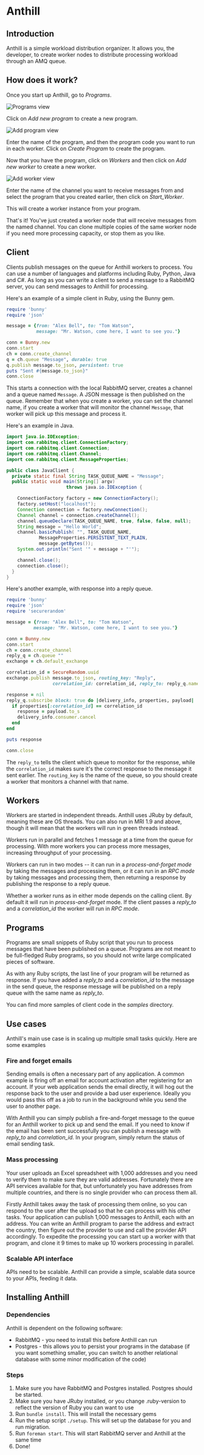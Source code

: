 # Anthill

## Introduction

Anthill is a simple workload distribution organizer. It allows you, the developer, to create worker nodes to distribute processing workload through an AMQ queue.



## How does it work?

Once you start up Anthill, go to _Programs_. 

![Programs view](/readme_images/programs.png "Programs view")

Click on _Add new program_ to create a new program.

![Add program view](/readme_images/add_program.png "Programs view")

Enter the name of the program, and then the program code you want to run in each worker. Click on _Create Program_ to create the program.

Now that you have the program, click on _Workers_ and then click on _Add new worker_ to create a new worker.

![Add worker view](/readme_images/add_worker.png "Add worker view") 

Enter the name of the channel you want to receive messages from and select the program that you created earlier, then click on *Start_Worker*. 

This will create a worker instance from your program.

That's it! You've just created a worker node that will receive messages from the named channel. You can clone multiple copies of the same worker node if you need more processing capacity, or stop them as you like.

## Client

Clients publish messages on the queue for Anthill workers to process. You can use a number of languages and platforms including Ruby, Python, Java and C#. As long as you can write a client to send a message to a RabbitMQ server, you can send messages to Anthill for processing.

Here's an example of a simple client in Ruby, using the Bunny gem.

```ruby
require 'bunny'
require 'json'

message = {from: "Alex Bell", to: "Tom Watson", 
           message: "Mr. Watson, come here, I want to see you."}

conn = Bunny.new
conn.start
ch = conn.create_channel
q = ch.queue "Message", durable: true
q.publish message.to_json, persistent: true
puts "Sent #{message.to_json}"
conn.close
```

This starts a connection with the local RabbitMQ server, creates a channel and a queue named `Message`. A JSON message is then published on the queue. Remember that when you create a worker, you can set the channel name, if you create a worker that will monitor the channel `Message`, that worker will pick up this message and process it.

Here's an example in Java.

```java
import java.io.IOException;
import com.rabbitmq.client.ConnectionFactory;
import com.rabbitmq.client.Connection;
import com.rabbitmq.client.Channel;
import com.rabbitmq.client.MessageProperties;

public class JavaClient {
  private static final String TASK_QUEUE_NAME = "Message";
  public static void main(String[] argv) 
                      throws java.io.IOException {

    ConnectionFactory factory = new ConnectionFactory();
    factory.setHost("localhost");
    Connection connection = factory.newConnection();
    Channel channel = connection.createChannel();
    channel.queueDeclare(TASK_QUEUE_NAME, true, false, false, null);
    String message = "Hello World";
    channel.basicPublish( "", TASK_QUEUE_NAME, 
            MessageProperties.PERSISTENT_TEXT_PLAIN,
            message.getBytes());
    System.out.println("Sent '" + message + "'");

    channel.close();
    connection.close();
  }      
}
```

Here's another example, with response into a reply queue.

```ruby
require 'bunny'
require 'json'
require 'securerandom'

message = {from: "Alex Bell", to: "Tom Watson", 
          message: "Mr. Watson, come here, I want to see you."}

conn = Bunny.new
conn.start
ch = conn.create_channel
reply_q = ch.queue ""
exchange = ch.default_exchange

correlation_id = SecureRandom.uuid
exchange.publish message.to_json, routing_key: "Reply", 
                 correlation_id: correlation_id, reply_to: reply_q.name

response = nil
reply_q.subscribe block: true do |delivery_info, properties, payload|
  if properties[:correlation_id] == correlation_id
    response = payload.to_s      
    delivery_info.consumer.cancel
  end
end

puts response

conn.close
```

The `reply_to` tells the client which queue to monitor for the response, while the `correlation_id` makes sure it's the correct response to the message it sent earlier. The `routing_key` is the name of the queue, so you should create a worker that monitors a channel with that name.

## Workers

Workers are started in independent threads. Anthill uses JRuby by default, meaning these are OS threads. You can also run in MRI 1.9 and above, though it will mean that the workers will run in green threads instead.

Workers run in parallel and fetches 1 message at a time from the queue for processing. With more workers you can process more messages, increasing throughput of your processing. 

Workers can run in two modes -- it can run in a _process-and-forget mode_ by taking the messages and processing them, or it can run in an _RPC mode_ by taking messages and processing them, then returning a response by publishing the response to a reply queue.

Whether a worker runs as in either mode depends on the calling client. By default it will run in _process-and-forget_ mode. If the client passes a *reply_to* and a *correlation_id* the worker will run in *RPC mode*.

## Programs

Programs are small snippets of Ruby script that you run to process messages that have been published on a queue. Programs are not meant to be full-fledged Ruby programs, so you should not write large complicated pieces of software.

As with any Ruby scripts, the last line of your program will be returned as response. If you have added a *reply_to* and a *correlation_id* to the message in the send queue, the response message will be published on a reply queue with the same name as *reply_to*.

You can find more samples of client code in the _samples_ directory.

## Use cases

Anthill's main use case is in scaling up multiple small tasks quickly. Here are some examples

### Fire and forget emails

Sending emails is often a necessary part of any application. A common example is firing off an email for account activation after registering for an account. If your web application sends the email directly, it will hog out the response back to the user and provide a bad user experience. Ideally you would pass this off as a job to run in the background while you send the user to another page.

With Anthill you can simply publish a fire-and-forget message to the queue for an Anthill worker to pick up and send the email. If you need to know if the email has been sent successfully you can publish a message with *reply_to* and *correlation_id*. In your program, simply return the status of email sending task.

### Mass processing

Your user uploads an Excel spreadsheet with 1,000 addresses and you need to verify them to make sure they are valid addresses. Fortunately there are API services available for that, but unfortunately you have addresses from multiple countries, and there is no single provider who can process them all. 

Firstly Anthill takes away the task of processing them online, so you can respond to the user after the upload so that he can process with his other tasks. Your application can publish 1,000 messages to Anthill, each with an address. You can write an Anthill program to parse the address and extract the country, then figure out the provider to use and call the provider API accordingly. To expedite the processing you can start up a worker with that program, and clone it 9 times to make up 10 workers processing in parallel.

### Scalable API interface

APIs need to be scalable. Anthill can provide a simple, scalable data source to your APIs, feeding it data.


## Installing Anthill

### Dependencies

Anthill is dependent on the following software:

* RabbitMQ - you need to install this before Anthill can run
* Postgres - this allows you to persist your programs in the database (if you want something smaller, you can switch to another relational database with some minor modification of the code)

### Steps

1. Make sure you have RabbitMQ and Postgres installed. Postgres should be started.
2. Make sure you have JRuby installed, or you change .ruby-version to reflect the version of Ruby you can want to use
3. Run `bundle install`. This will install the necessary gems
4. Run the setup script `./setup`. This will set up the database for you and run migration.
5. Run `foreman start`. This will start RabbitMQ server and Anthill at the same time
6. Done!

